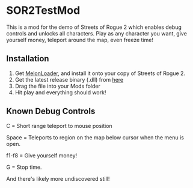 # SOR2TestMod
This is a mod for the demo of Streets of Rogue 2 which enables debug controls and unlocks all characters. Play as any character you want, give yourself money, teleport around the map, even freeze time!
## Installation
1. Get [MelonLoader](https://melonwiki.xyz/), and install it onto your copy of Streets of Rogue 2.
2. Get the latest release binary (.dll) from [here](https://github.com/Brazmann/SOR2DebugMod/releases/tag/Release)
3. Drag the file into your Mods folder
4. Hit play and everything should work!
## Known Debug Controls
C = Short range teleport to mouse position

Space = Teleports to region on the map below cursor when the menu is open.

f1-f8 = Give yourself money!

G = Stop time.

And there's likely more undiscovered still!
